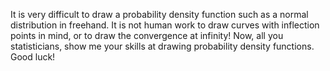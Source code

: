 It is very difficult to draw a probability density function such as a normal distribution in freehand. It is not human work to draw curves with inflection points in mind, or to draw the convergence at infinity! Now, all you statisticians, show me your skills at drawing probability density functions. Good luck!